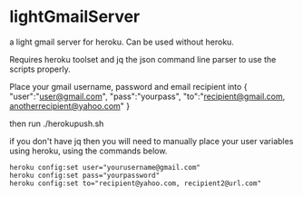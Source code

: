 lightGmailServer
================

a light gmail server for heroku. Can be used without heroku.

Requires heroku toolset and jq the json command line parser to use the scripts properly.

Place your gmail username, password and email recipient into
    {
        "user":"user@gmail.com",
        "pass":"yourpass",
        "to":"recipient@gmail.com, anotherrecipient@yahoo.com"
    }
    
then run ./herokupush.sh

if you don't have jq then you will need to manually place your user variables using heroku, using the commands below. 

    heroku config:set user="yourusername@gmail.com"
    heroku config:set pass="yourpassword"
    heroku config:set to="recipient@yahoo.com, recipient2@url.com"
